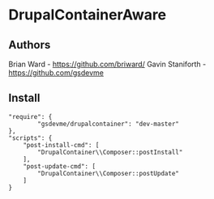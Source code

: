 # DrupalContainerAware

## Authors
Brian Ward - https://github.com/briward/
Gavin Staniforth - https://github.com/gsdevme

## Install
```
"require": {
        "gsdevme/drupalcontainer": "dev-master"
},
"scripts": {
    "post-install-cmd": [
        "DrupalContainer\\Composer::postInstall"
    ],
    "post-update-cmd": [
        "DrupalContainer\\Composer::postUpdate"
    ]
}
```
